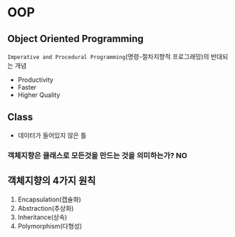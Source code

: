 # OOP

## Object Oriented Programming

`Imperative and Procedural Programming`(명령-절차지향적 프로그래밍)의 반대되는 개념

- Productivity
- Faster
- Higher Quality

## Class

- 데이터가 들어있지 않은 틀

### 객체지향은 클래스로 모든것을 만드는 것을 의미하는가? NO

## 객체지향의 4가지 원칙

1. Encapsulation(캡슐화)
2. Abstraction(추상화)
3. Inheritance(상속)
4. Polymorphism(다형성)